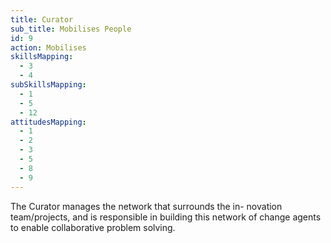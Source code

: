 ```yaml
---
title: Curator
sub_title: Mobilises People
id: 9
action: Mobilises
skillsMapping:
  - 3
  - 4
subSkillsMapping:
  - 1
  - 5
  - 12
attitudesMapping: 
  - 1
  - 2
  - 3
  - 5
  - 8
  - 9
---
```


The Curator manages the network that surrounds the in- novation team/projects, and is responsible in building this network of change agents to enable collaborative problem solving.
